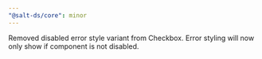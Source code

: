 ```yaml
---
"@salt-ds/core": minor
---
```


Removed disabled error style variant from Checkbox. Error styling will now only show if component is not disabled.
